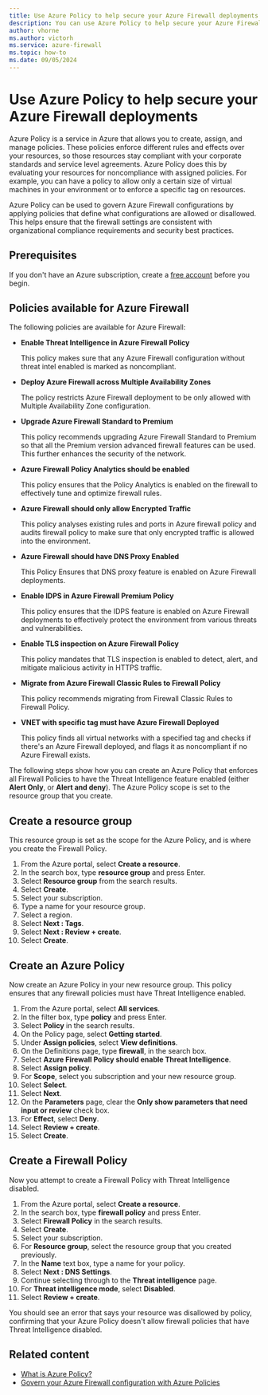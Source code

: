 ```yaml
---
title: Use Azure Policy to help secure your Azure Firewall deployments
description: You can use Azure Policy to help secure your Azure Firewall deployments.
author: vhorne
ms.author: victorh
ms.service: azure-firewall
ms.topic: how-to
ms.date: 09/05/2024
---
```


# Use Azure Policy to help secure your Azure Firewall deployments

Azure Policy is a service in Azure that allows you to create, assign, and manage policies. These policies enforce different rules and effects over your resources, so those resources stay compliant with your corporate standards and service level agreements. Azure Policy does this by evaluating your resources for noncompliance with assigned policies. For example, you can have a policy to allow only a certain size of virtual machines in your environment or to enforce a specific tag on resources. 

Azure Policy can be used to govern Azure Firewall configurations by applying policies that define what configurations are allowed or disallowed. This helps ensure that the firewall settings are consistent with organizational compliance requirements and security best practices. 

## Prerequisites

If you don't have an Azure subscription, create a [free account](https://azure.microsoft.com/free/?WT.mc_id=A261C142F) before you begin.

## Policies available for Azure Firewall

The following policies are available for Azure Firewall:

- **Enable Threat Intelligence in Azure Firewall Policy**

   This policy makes sure that any Azure Firewall configuration without threat intel enabled is marked as noncompliant. 
- **Deploy Azure Firewall across Multiple Availability Zones**

   The policy restricts Azure Firewall deployment to be only allowed with Multiple Availability Zone configuration. 
- **Upgrade Azure Firewall Standard to Premium**

   This policy recommends upgrading Azure Firewall Standard to Premium so that all the Premium version advanced firewall features can be used. This further enhances the security of the network. 
- **Azure Firewall Policy Analytics should be enabled**

   This policy ensures that the Policy Analytics is enabled on the firewall to effectively tune and optimize firewall rules. 
- **Azure Firewall should only allow Encrypted Traffic**
   
   This policy analyses existing rules and ports in Azure firewall policy and audits firewall policy to make sure that only encrypted traffic is allowed into the environment. 
- **Azure Firewall should have DNS Proxy Enabled**
   
   This Policy Ensures that DNS proxy feature is enabled on Azure Firewall deployments. 
- **Enable IDPS in Azure Firewall Premium Policy**
   
   This policy ensures that the IDPS feature is enabled on Azure Firewall deployments to effectively protect the environment from various threats and vulnerabilities. 
- **Enable TLS inspection on Azure Firewall Policy**
   
   This policy mandates that TLS inspection is enabled to detect, alert, and mitigate malicious activity in HTTPS traffic. 
- **Migrate from Azure Firewall Classic Rules to Firewall Policy**
   
   This policy recommends migrating from Firewall Classic Rules to Firewall Policy. 
- **VNET with specific tag must have Azure Firewall Deployed**
   
   This policy finds all virtual networks with a specified tag and checks if there's an Azure Firewall deployed, and flags it as noncompliant if no Azure Firewall exists. 

The following steps show how you can create an Azure Policy that enforces all Firewall Policies to have the Threat Intelligence feature enabled (either **Alert Only**, or **Alert and deny**). The Azure Policy scope is set to the resource group that you create.

## Create a resource group

This resource group is set as the scope for the Azure Policy, and is where you create the Firewall Policy.

1. From the Azure portal, select **Create a resource**.
1. In the search box, type **resource group** and press Enter.
1. Select **Resource group** from the search results.
1. Select **Create**.
1. Select your subscription.
1. Type a name for your resource group.
1. Select a region.
1. Select **Next : Tags**.
1. Select **Next : Review + create**.
1. Select **Create**.

## Create an Azure Policy

Now create an Azure Policy in your new resource group. This policy ensures that any firewall policies must have Threat Intelligence enabled.

1. From the Azure portal, select **All services**.
1. In the filter box, type **policy** and press Enter.
1. Select **Policy** in the search results.
1. On the Policy page, select **Getting started**.
1. Under **Assign policies**, select **View definitions**.
1. On the Definitions page, type **firewall**, in the search box.
1. Select **Azure Firewall Policy should enable Threat Intelligence**.
1. Select **Assign policy**.
1. For **Scope**, select you subscription and your new resource group.
1. Select **Select**.
1. Select **Next**.
1. On the **Parameters** page, clear the **Only show parameters that need input or review** check box.
1. For **Effect**, select **Deny**.
1. Select **Review + create**.
1. Select **Create**.

## Create a Firewall Policy

Now you attempt to create a Firewall Policy with Threat Intelligence disabled.

1. From the Azure portal, select **Create a resource**.
1. In the search box, type **firewall policy** and press Enter.
1. Select **Firewall Policy** in the search results.
1. Select **Create**.
1. Select your subscription.
1. For **Resource group**, select the resource group that you created previously.
1. In the **Name** text box, type a name for your policy.
1. Select **Next : DNS Settings**.
1. Continue selecting through to the **Threat intelligence** page.
1. For **Threat intelligence mode**, select **Disabled**.
1. Select **Review + create**.

You should see an error that says your resource was disallowed by policy, confirming that your Azure Policy doesn't allow firewall policies that have Threat Intelligence disabled.

## Related content

- [What is Azure Policy?](../governance/policy/overview.md)
- [Govern your Azure Firewall configuration with Azure Policies](https://techcommunity.microsoft.com/t5/azure-network-security-blog/govern-your-azure-firewall-configuration-with-azure-policies/ba-p/4189902)


